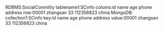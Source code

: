 RDBMS:SocialConmility
   tablename1:SCinfo
   colums:id name  age phone address
   row:00001  zhangsan  33  112356823 china
MongoDB:
   collection1:SCinfo
   key:id name  age phone address
   value:00001  zhangsan  33  112356823 china
